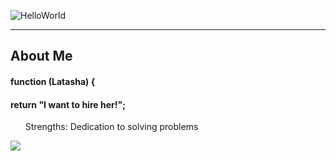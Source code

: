 ![HelloWorld](https://github.com/Latashajd40/Latashajd40/assets/97650423/7dd06ec2-657f-4d03-9d0f-ea0bdce2b42e) 

<hr>
<h2>About Me</h2>
<h4>function (Latasha) {</h4>

<h4>return "I want to hire her!";</h4>

<ul>Strengths: Dedication to solving problems</ul>
<ul></ul>
<ul></ul>
<div id="badges">
<a href="https://www.linkedin.com/in/latasha-jones-nc/"><img src="https://img.shields.io/badge/LinkedIn-blue?logo=linkedin&logoColor=white&style=for-the-badge"><a/>
</div>
